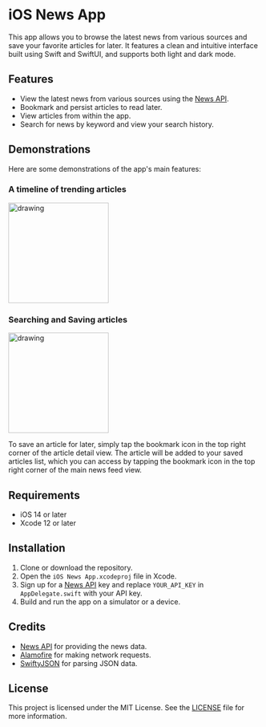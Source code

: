 # iOS News App

This app allows you to browse the latest news from various sources and save your favorite articles for later. It features a clean and intuitive interface built using Swift and SwiftUI, and supports both light and dark mode.

## Features

- View the latest news from various sources using the [News API](https://newsapi.org/).
- Bookmark and persist articles to read later.
- View articles from within the app.
- Search for news by keyword and view your search history.

## Demonstrations

Here are some demonstrations of the app's main features:

### A timeline of trending articles
<img src="https://user-images.githubusercontent.com/84950398/210105247-c7a24576-1c4c-4fe8-ae9a-d3b6463d514f.gif" alt="drawing" width="200"/>


### Searching and Saving articles
<img src="https://user-images.githubusercontent.com/84950398/210105898-b3c3a973-5928-4f63-a89b-0de83b0f8ab1.gif" alt="drawing" width="200"/>

To save an article for later, simply tap the bookmark icon in the top right corner of the article detail view. The article will be added to your saved articles list, which you can access by tapping the bookmark icon in the top right corner of the main news feed view.

## Requirements

- iOS 14 or later
- Xcode 12 or later

## Installation

1. Clone or download the repository.
2. Open the `iOS News App.xcodeproj` file in Xcode.
3. Sign up for a [News API](https://newsapi.org/) key and replace `YOUR_API_KEY` in `AppDelegate.swift` with your API key.
4. Build and run the app on a simulator or a device.

## Credits

- [News API](https://newsapi.org/) for providing the news data.
- [Alamofire](https://github.com/Alamofire/Alamofire) for making network requests.
- [SwiftyJSON](https://github.com/SwiftyJSON/SwiftyJSON) for parsing JSON data.

## License

This project is licensed under the MIT License. See the [LICENSE](LICENSE) file for more information.
